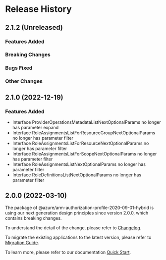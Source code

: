 # Release History

## 2.1.2 (Unreleased)

### Features Added

### Breaking Changes

### Bugs Fixed

### Other Changes

## 2.1.0 (2022-12-19)
    
### Features Added

  - Interface ProviderOperationsMetadataListNextOptionalParams no longer has parameter expand
  - Interface RoleAssignmentsListForResourceGroupNextOptionalParams no longer has parameter filter
  - Interface RoleAssignmentsListForResourceNextOptionalParams no longer has parameter filter
  - Interface RoleAssignmentsListForScopeNextOptionalParams no longer has parameter filter
  - Interface RoleAssignmentsListNextOptionalParams no longer has parameter filter
  - Interface RoleDefinitionsListNextOptionalParams no longer has parameter filter
    
    
## 2.0.0 (2022-03-10)

The package of @azure/arm-authorization-profile-2020-09-01-hybrid is using our next generation design principles since version 2.0.0, which contains breaking changes.

To understand the detail of the change, please refer to [Changelog](https://aka.ms/js-track2-changelog).

To migrate the existing applications to the latest version, please refer to [Migration Guide](https://aka.ms/js-track2-migration-guide).

To learn more, please refer to our documentation [Quick Start](https://aka.ms/azsdk/js/mgmt/quickstart ).
